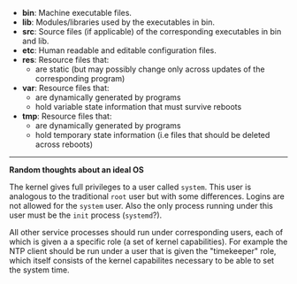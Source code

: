 
- **bin**: Machine executable files.
- **lib**: Modules/libraries used by the executables in bin.
- **src**: Source files (if applicable) of the corresponding executables in bin and lib.
- **etc**: Human readable and editable configuration files.
- **res**: Resource files that:
  - are static (but may possibly change only across updates of the corresponding program)
- **var**: Resource files that:
  - are dynamically generated by programs
  - hold variable state information that must survive reboots
- **tmp**: Resource files that:
  - are dynamically generated by programs
  - hold temporary state information (i.e files that should be deleted across reboots)

---

**Random thoughts about an ideal OS**

The kernel gives full privileges to a user called `system`. This user is analogous to the traditional `root` user but with some differences. Logins are not allowed for the `system` user. Also the only process running under this user must be the `init` process (`systemd`?).

All other service processes should run under corresponding users, each of which is given a a specific role (a set of kernel capabilities). For example the NTP client should be run under a user that is given the "timekeeper" role, which itself consists of the kernel capabilites necessary to be able to set the system time.
